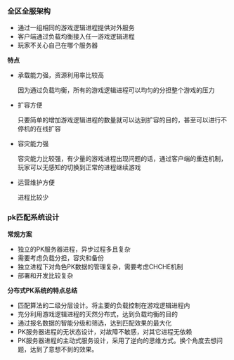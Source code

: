 ### 全区全服架构

* 通过一组相同的游戏逻辑进程提供对外服务
* 客户端通过负载均衡接入任一游戏逻辑进程
* 玩家不关心自己在哪个服务器

**特点**

* 承载能力强，资源利用率比较高

  因为通过负载均衡，所有的游戏逻辑进程可以均匀的分担整个游戏的压力

* 扩容方便

  只要简单的增加游戏逻辑进程的数量就可以达到扩容的目的，甚至可以进行不停机的在线扩容

* 容灾能力强

  容灾能力比较强，有少量的游戏进程出现问题的话，通过客户端的重连机制，玩家可以无感知的切换到正常的进程继续游戏

* 运营维护方便

  进程比较少  
  



### pk匹配系统设计

**常规方案**

* 独立的PK服务器进程，异步过程多且复杂
* 需要考虑负载分担，容灾和备份
* 独立进程下对角色PK数据的管理复杂，需要考虑CHCHE机制
* 部署和开发比较复杂   



**分布式PK系统的特点总结**

* 匹配算法的二级分层设计。将主要的负载控制在游戏逻辑进程内
* 充分利用游戏逻辑进程的天然分布式，达到负载均衡的目的
* 通过报名数据的智能分级和筛选，达到匹配效果的最大化
* PK服务器进程的无状态设计，对故障不敏感，对其它进程无依赖
* PK服务器进程的主动式服务设计，采用了逆向的思维方式。换个角度去想问题，达到了意想不到的效果。